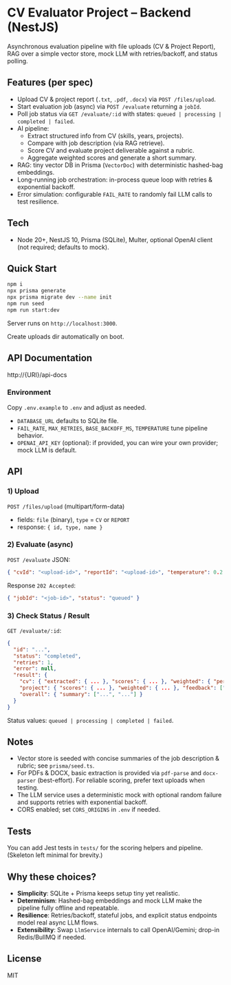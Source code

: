 # CV Evaluator Project – Backend (NestJS)

Asynchronous evaluation pipeline with file uploads (CV & Project Report), RAG over a simple vector store, mock LLM with retries/backoff, and status polling.

## Features (per spec)
- Upload CV & project report (`.txt`, `.pdf`, `.docx`) via `POST /files/upload`.
- Start evaluation job (async) via `POST /evaluate` returning a `jobId`.
- Poll job status via `GET /evaluate/:id` with states: `queued | processing | completed | failed`.
- AI pipeline:
  - Extract structured info from CV (skills, years, projects).
  - Compare with job description (via RAG retrieve).
  - Score CV and evaluate project deliverable against a rubric.
  - Aggregate weighted scores and generate a short summary.
- RAG: tiny vector DB in Prisma (`VectorDoc`) with deterministic hashed-bag embeddings.
- Long-running job orchestration: in-process queue loop with retries & exponential backoff.
- Error simulation: configurable `FAIL_RATE` to randomly fail LLM calls to test resilience.

## Tech
- Node 20+, NestJS 10, Prisma (SQLite), Multer, optional OpenAI client (not required; defaults to mock).

## Quick Start
```bash
npm i
npx prisma generate
npx prisma migrate dev --name init
npm run seed
npm run start:dev
```
Server runs on `http://localhost:3000`.

Create uploads dir automatically on boot.

## API Documentation
http://{URI}/api-docs

### Environment
Copy `.env.example` to `.env` and adjust as needed.
- `DATABASE_URL` defaults to SQLite file.
- `FAIL_RATE`, `MAX_RETRIES`, `BASE_BACKOFF_MS`, `TEMPERATURE` tune pipeline behavior.
- `OPENAI_API_KEY` (optional): if provided, you can wire your own provider; mock LLM is default.

## API

### 1) Upload
`POST /files/upload` (multipart/form-data)
- fields: `file` (binary), `type` = `CV` or `REPORT`
- response: `{ id, type, name }`

### 2) Evaluate (async)
`POST /evaluate` JSON:
```json
{ "cvId": "<upload-id>", "reportId": "<upload-id>", "temperature": 0.2 }
```
Response `202 Accepted`:
```json
{ "jobId": "<job-id>", "status": "queued" }
```

### 3) Check Status / Result
`GET /evaluate/:id`:
```json
{
  "id": "...",
  "status": "completed",
  "retries": 1,
  "error": null,
  "result": {
    "cv": { "extracted": { ... }, "scores": { ... }, "weighted": { "percentage": 84 }, "analysis": "..." },
    "project": { "scores": { ... }, "weighted": { ... }, "feedback": ["..."] },
    "overall": { "summary": ["...", "..."] }
  }
}
```
Status values: `queued | processing | completed | failed`.

## Notes
- Vector store is seeded with concise summaries of the job description & rubric; see `prisma/seed.ts`.
- For PDFs & DOCX, basic extraction is provided via `pdf-parse` and `docx-parser` (best-effort). For reliable scoring, prefer text uploads when testing.
- The LLM service uses a deterministic mock with optional random failure and supports retries with exponential backoff.
- CORS enabled; set `CORS_ORIGINS` in `.env` if needed.

## Tests
You can add Jest tests in `tests/` for the scoring helpers and pipeline. (Skeleton left minimal for brevity.)

## Why these choices?
- **Simplicity**: SQLite + Prisma keeps setup tiny yet realistic.
- **Determinism**: Hashed-bag embeddings and mock LLM make the pipeline fully offline and repeatable.
- **Resilience**: Retries/backoff, stateful jobs, and explicit status endpoints model real async LLM flows.
- **Extensibility**: Swap `LlmService` internals to call OpenAI/Gemini; drop-in Redis/BullMQ if needed.

## License
MIT
